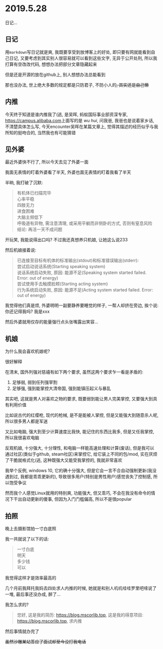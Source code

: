 # 2019.5.28

日记...

## 日记

用`markdown`写日记就是爽, 我既要享受到放博客上的好处, 即只要有网就能看到自己日记, 又要考虑到其实别人很容易就可以看到这些文字, 无异于公开处刑, 所以我打算有空改改代码, 想想办法把部分文章隐藏起来

但是还是开源的放在github上, 别人想想办法总能看到

那也没办法, 世上绝大多数的规定都是只防君子, 不防小人的~~, 其实还是自己懒~~

## 内推

今天终于知道是谁内推我了(逃, 是吴晖, 蚂蚁国际事业部资深专家, <https://campus.alibaba.com>上面写的是 *wu hui*, 问我爸, 我爸也是说着家乡话, 不清楚具体怎么写, 今天encounter吴晖在某篇文章上, 觉得其描述的经历似乎与我所知的挺吻合的, 当然我也有可能猜错

## 见外婆

最近外婆快不行了, 所以今天去见了外婆一面

我面无表情的盯着外婆看了半天, 外婆也面无表情的盯着我看了半天

半晌, 我打破了沉默:

> 有机体已扫描完毕  
> 心率平稳  
> 四肢无力  
> 进食困难  
> 大脑主频低下  
> 呼吸道有异物, 需注意清理, 或采用平躺而非侧卧的方式, 否则有窒息风险  
> 结论: 再活一天不成问题

开玩笑, 我能说得出口吗?
不过我还真想养只机娘, 让她这么说233

然后机娘接着说:

> 已连接至目标有机体的标准输出(stdout)和标准错误输出(stderr):  
> 尝试启动说话系统(Starting speaking system)  
> 说话系统启动失败, 原因: 能源不足(Speaking system started failed. Error: out of energy)  
> 尝试使用手去触摸脸颊(Starting acting system)  
> 行为系统启动失败, 原因: 能源不足(Acting system started failed. Error: out of energy)

我觉得他们真是烦, 外婆明明一副要静养要睡觉的样子, 一帮人却挤在旁边, 挨个说: 你还记得我吗? 我是xxx

然后外婆就用仅存的能量强行点头张嘴露出笑容...

## 机娘

为什么我会喜欢机娘呢?

很好解释

在清末, 国外列强对慈禧有如下两个要求, 虽然这两个要求乍一看是矛盾的:

1. 足够弱, 弱到任列强宰割
2. 足够强, 强到能掌控大清帝国, 强到能镇压起义与暴乱

其实吧, 这就是男人对喜欢之物的要求, 既要弱到能让男人完美掌控, 又要强大到具有利用价值

比如说古代的红缨枪, 现代的枪械, 是不是能被人掌控, 但是又能强大到随意杀人呢, 所以很多男人都是军迷

又比如电脑, 强大到至少计算速度比我快, 能记住的东西比我多, 但是又任我掌控, 所以我很喜欢电脑

反观机娘, 十分强大, 十分理性, 和电脑一样能高速处理和计算(废话),
但是我可以通过社区(类似于github, steam社区)来掌控它, 给它装上不同的包/mod, 实在厌烦了干脆就格式化(逃,
这种既强大又能受我掌控的, 我就非常喜欢

我举个反例, windows 10, 它的确十分强大, 但是它会一言不合自动强制更新(我没遇到过, 我都是乖乖更新的), 导致很多用户(特别是男性用户)感觉丧失了控制感, 所以饱受争议

然而我个人感觉Linux就用的特别爽, 功能强大, 但又乖巧, 不会在我没有命令的情况下干出自动更新的傻事, 但因为入门门槛偏高, 所以不是很popular

## 拍照

晚上去摄影馆拍一寸白底照

我一共就说了以下的话:

> 一寸白底  
> 明天  
> 多少钱  
> 可以

我觉得这样才是效率最高的

几个月前我拜托我妈去四处求人内推的时候, 她就是和别人叽叽哇哇罗里吧嗦说了一堆, 最后事还没办成, 醉了...

我怎么求的?

> 您好, 这是我的简历: <https://blog.mscorlib.top>, 这是我的得意项目: <https://blog.mscorlib.top>, 求内推

然后事情就办完了

~~虽然沙雕某站答应了面试却至今没打我电话~~